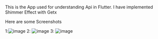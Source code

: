 This is the App used for understanding Api in Flutter.
I have implemented Shimmer Effect with Getx

Here are some Screenshots

1:![image](https://github.com/user-attachments/assets/1ecad4c8-a631-4717-8687-c2a991073049)
2: ![image](https://github.com/user-attachments/assets/0adb49c4-2651-4c18-909e-62f7fbf27439)
3: ![image](https://github.com/user-attachments/assets/1b7183a6-639d-449e-b173-27f9d9981077)

